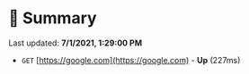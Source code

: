 # 📖 Summary
Last updated: **7/1/2021, 1:29:00 PM**

- `GET` [https://google.com](https://google.com) - **Up** (227ms)
